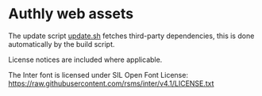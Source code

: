 Authly web assets
=================

The update script [update.sh](update.sh) fetches third-party dependencies, this is done automatically by the build script.

License notices are included where applicable.

The Inter font is licensed under SIL Open Font License: https://raw.githubusercontent.com/rsms/inter/v4.1/LICENSE.txt
